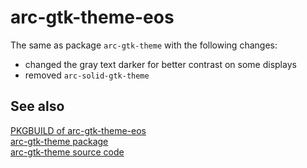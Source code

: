 # arc-gtk-theme-eos

The same as package `arc-gtk-theme` with the following changes:
- changed the gray text darker for better contrast on some displays
- removed `arc-solid-gtk-theme`

## See also

[PKGBUILD of arc-gtk-theme-eos](https://github.com/endeavouros-team/PKGBUILDS/blob/master/arc-gtk-theme-eos/PKGBUILD)<br>
[arc-gtk-theme package](https://archlinux.org/packages/extra/any/arc-gtk-theme)<br>
[arc-gtk-theme source code](https://github.com/jnsh/arc-theme)
